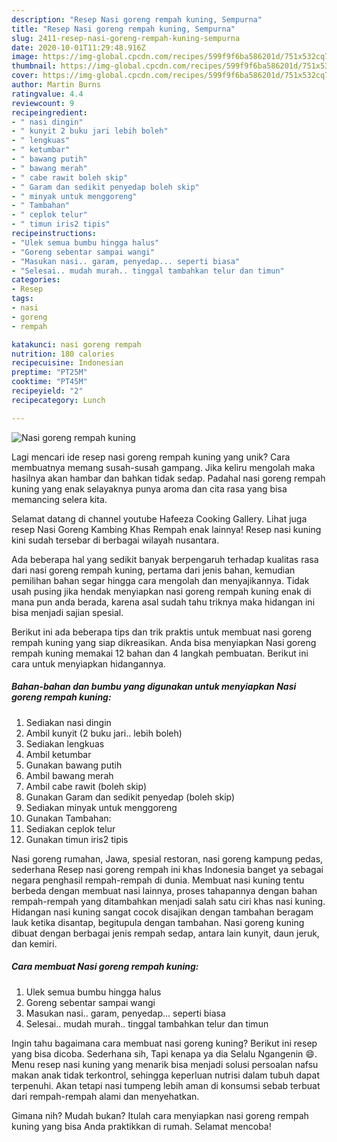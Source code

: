 ```yaml
---
description: "Resep Nasi goreng rempah kuning, Sempurna"
title: "Resep Nasi goreng rempah kuning, Sempurna"
slug: 2411-resep-nasi-goreng-rempah-kuning-sempurna
date: 2020-10-01T11:29:48.916Z
image: https://img-global.cpcdn.com/recipes/599f9f6ba586201d/751x532cq70/nasi-goreng-rempah-kuning-foto-resep-utama.jpg
thumbnail: https://img-global.cpcdn.com/recipes/599f9f6ba586201d/751x532cq70/nasi-goreng-rempah-kuning-foto-resep-utama.jpg
cover: https://img-global.cpcdn.com/recipes/599f9f6ba586201d/751x532cq70/nasi-goreng-rempah-kuning-foto-resep-utama.jpg
author: Martin Burns
ratingvalue: 4.4
reviewcount: 9
recipeingredient:
- " nasi dingin"
- " kunyit 2 buku jari lebih boleh"
- " lengkuas"
- " ketumbar"
- " bawang putih"
- " bawang merah"
- " cabe rawit boleh skip"
- " Garam dan sedikit penyedap boleh skip"
- " minyak untuk menggoreng"
- " Tambahan"
- " ceplok telur"
- " timun iris2 tipis"
recipeinstructions:
- "Ulek semua bumbu hingga halus"
- "Goreng sebentar sampai wangi"
- "Masukan nasi.. garam, penyedap... seperti biasa"
- "Selesai.. mudah murah.. tinggal tambahkan telur dan timun"
categories:
- Resep
tags:
- nasi
- goreng
- rempah

katakunci: nasi goreng rempah 
nutrition: 180 calories
recipecuisine: Indonesian
preptime: "PT25M"
cooktime: "PT45M"
recipeyield: "2"
recipecategory: Lunch

---
```



![Nasi goreng rempah kuning](https://img-global.cpcdn.com/recipes/599f9f6ba586201d/751x532cq70/nasi-goreng-rempah-kuning-foto-resep-utama.jpg)

Lagi mencari ide resep nasi goreng rempah kuning yang unik? Cara membuatnya memang susah-susah gampang. Jika keliru mengolah maka hasilnya akan hambar dan bahkan tidak sedap. Padahal nasi goreng rempah kuning yang enak selayaknya punya aroma dan cita rasa yang bisa memancing selera kita.

Selamat datang di channel youtube Hafeeza Cooking Gallery. Lihat juga resep Nasi Goreng Kambing Khas Rempah enak lainnya! Resep nasi kuning kini sudah tersebar di berbagai wilayah nusantara.

Ada beberapa hal yang sedikit banyak berpengaruh terhadap kualitas rasa dari nasi goreng rempah kuning, pertama dari jenis bahan, kemudian pemilihan bahan segar hingga cara mengolah dan menyajikannya. Tidak usah pusing jika hendak menyiapkan nasi goreng rempah kuning enak di mana pun anda berada, karena asal sudah tahu triknya maka hidangan ini bisa menjadi sajian spesial.


Berikut ini ada beberapa tips dan trik praktis untuk membuat nasi goreng rempah kuning yang siap dikreasikan. Anda bisa menyiapkan Nasi goreng rempah kuning memakai 12 bahan dan 4 langkah pembuatan. Berikut ini cara untuk menyiapkan hidangannya.

<!--inarticleads1-->

##### Bahan-bahan dan bumbu yang digunakan untuk menyiapkan Nasi goreng rempah kuning:

1. Sediakan  nasi dingin
1. Ambil  kunyit (2 buku jari.. lebih boleh)
1. Sediakan  lengkuas
1. Ambil  ketumbar
1. Gunakan  bawang putih
1. Ambil  bawang merah
1. Ambil  cabe rawit (boleh skip)
1. Gunakan  Garam dan sedikit penyedap (boleh skip)
1. Sediakan  minyak untuk menggoreng
1. Gunakan  Tambahan:
1. Sediakan  ceplok telur
1. Gunakan  timun iris2 tipis


Nasi goreng rumahan, Jawa, spesial restoran, nasi goreng kampung pedas, sederhana Resep nasi goreng rempah ini khas Indonesia banget ya sebagai negara penghasil rempah-rempah di dunia. Membuat nasi kuning tentu berbeda dengan membuat nasi lainnya, proses tahapannya dengan bahan rempah-rempah yang ditambahkan menjadi salah satu ciri khas nasi kuning. Hidangan nasi kuning sangat cocok disajikan dengan tambahan beragam lauk ketika disantap, begitupula dengan tambahan. Nasi goreng kuning dibuat dengan berbagai jenis rempah sedap, antara lain kunyit, daun jeruk, dan kemiri. 

<!--inarticleads2-->

##### Cara membuat Nasi goreng rempah kuning:

1. Ulek semua bumbu hingga halus
1. Goreng sebentar sampai wangi
1. Masukan nasi.. garam, penyedap... seperti biasa
1. Selesai.. mudah murah.. tinggal tambahkan telur dan timun


Ingin tahu bagaimana cara membuat nasi goreng kuning? Berikut ini resep yang bisa dicoba. Sederhana sih, Tapi kenapa ya dia Selalu Ngangenin 😄. Menu resep nasi kuning yang menarik bisa menjadi solusi persoalan nafsu makan anak tidak terkontrol, sehingga keperluan nutrisi dalam tubuh dapat terpenuhi. Akan tetapi nasi tumpeng lebih aman di konsumsi sebab terbuat dari rempah-rempah alami dan menyehatkan. 

Gimana nih? Mudah bukan? Itulah cara menyiapkan nasi goreng rempah kuning yang bisa Anda praktikkan di rumah. Selamat mencoba!

